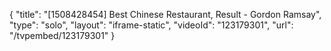 {
    "title": "[1508428454] Best Chinese Restaurant, Result - Gordon Ramsay",
    "type": "solo",
    "layout": "iframe-static",
    "videoId": "123179301",
    "url": "\/tvpembed\/123179301"
}